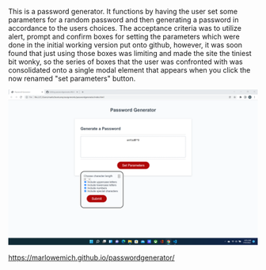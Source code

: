 This is a password generator. It functions by having the user set some parameters for a random password and then generating a password in accordance to the users choices.
The acceptance criteria was to utilize alert, prompt and confirm boxes for setting the parameters which were done in the initial working version put onto github, however, it was soon found
that just using those boxes was limiting and made the site the tiniest bit wonky, so the series of boxes that the user was confronted with was consolidated onto a single modal element that
appears when you click the now renamed "set parameters" button.

![](2022-01-19-06-06-04.png)

https://marlowemich.github.io/passwordgenerator/
